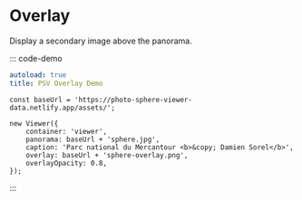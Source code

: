 # Overlay

Display a secondary image above the panorama.

::: code-demo

```yaml
autoload: true
title: PSV Overlay Demo
```

```js{7-8}
const baseUrl = 'https://photo-sphere-viewer-data.netlify.app/assets/';

new Viewer({
    container: 'viewer',
    panorama: baseUrl + 'sphere.jpg',
    caption: 'Parc national du Mercantour <b>&copy; Damien Sorel</b>',
    overlay: baseUrl + 'sphere-overlay.png',
    overlayOpacity: 0.8,
});
```

:::
